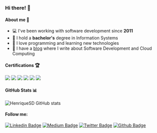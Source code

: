 ### Hi there! 👋

#### About me 🔭

- 💻 I've been working with software development since **2011**
- 🏫 I hold a **bachelor's** degree in Information Systems
- 💙 I love programming and learning new technologies
- 📝 I have a [blog](https://medium.com/@henriquesd) where I write about Software Development and Cloud Computing

#### Certifications 🏆

[![](https://images.credly.com/size/110x110/images/be8fcaeb-c769-4858-b567-ffaaa73ce8cf/image.png)](https://www.credly.com/badges/84982cec-cebf-4655-b106-5409ac1ab035)
[![](https://images.credly.com/size/110x110/images/4136ced8-75d5-4afb-8677-40b6236e2672/azure-ai-fundamentals-600x600.png)](https://www.credly.com/badges/167619d2-6cfd-47b4-9d8f-d7eac7e31ce0)
[![](https://images.credly.com/size/110x110/images/63316b60-f62d-4e51-aacc-c23cb850089c/azure-developer-associate-600x600.png)](https://www.credly.com/badges/1735950c-5216-4601-a4a1-e30890f42a69)
[![](https://images.credly.com/size/110x110/images/336eebfc-0ac3-4553-9a67-b402f491f185/azure-administrator-associate-600x600.png)](https://www.credly.com/badges/b3f79450-3a4a-4fb7-a142-16168af30911)
[![](https://images.credly.com/size/110x110/images/c3ab66f8-5d59-4afa-a6c2-0ba30a1989ca/CERT-Expert-DevOps-Engineer-600x600.png)](https://www.credly.com/badges/adee5c31-81c2-4c27-be5c-900d89610163)
[![](https://images.credly.com/size/110x110/images/987adb7e-49be-4e24-b67e-55986bd3fe66/azure-solutions-architect-expert-600x600.png)](https://www.credly.com/badges/8e070c47-30a3-4794-9d3e-5a0ea3f85f98)

#### GitHub Stats 📊

![HenriqueSD GitHub stats](https://github-readme-stats.vercel.app/api?username=henriquesd&count_private=true;&include_all_commits=true&hide_title=true&hide=issues&=true&show_icons=true)

#### Follow me:

[![Linkedin Badge](https://img.shields.io/badge/-LinkedIn-blue?style=flat-square&logo=Linkedin&logoColor=white&link=https://www.linkedin.com/in/henriquesd/)](https://www.linkedin.com/in/henriquesd/)
[![Medium Badge](https://img.shields.io/badge/-Medium-black?style=flat-square&logo=Medium&logoColor=white&link=https://henriquesd.medium.com/)](https://henriquesd.medium.com/)
[![Twitter Badge](https://img.shields.io/badge/-Twitter-blue?style=flat-square&labelColor=blue&logo=twitter&logoColor=white&link=https://twitter.com/Henrique_HSD)](https://twitter.com/Henrique_HSD)
[![Github Badge](https://img.shields.io/badge/-Github-000?style=flat-square&logo=Github&logoColor=white&link=https://github.com/henriquesd)](https://github.com/henriquesd)
